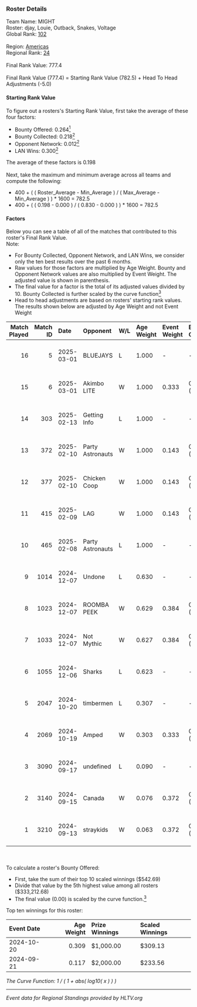 ### Roster Details<br />
Team Name: MIGHT<br />
Roster: djay, Louie, Outback, Snakes, Voltage<br />
Global Rank: [102](../../standings_global_2025_03_03.md)<br />
<br />
Region: [Americas]( ../../standings_americas_2025_03_03.md)<br />
Regional Rank: [24]( ../../standings_americas_2025_03_03.md)<br />
<br />
Final Rank Value:  777.4<br />
<br />
Final Rank Value (777.4) = Starting Rank Value (782.5) + Head To Head Adjustments (-5.0)<br />

#### Starting Rank Value<br />
To figure out a rosters's Starting Rank Value, first take the average of these four factors:<br />
- Bounty Offered: 0.264[<sup>1</sup>](#table2)
- Bounty Collected: 0.218[<sup>2</sup>](#table1)
- Opponent Network: 0.012[<sup>2</sup>](#table1)
- LAN Wins: 0.300[<sup>2</sup>](#table1)

The average of these factors is 0.198<br />
<br />
Next, take the maximum and minimum average across all teams and compute the following:<br />
- 400 + ( ( Roster_Average - Min_Average ) / ( Max_Average - Min_Average ) ) * 1600 = 782.5
- 400 + ( ( 0.198 - 0.000 ) / ( 0.830 - 0.000 ) ) * 1600 = 782.5


#### Factors<br />
Below you can see a table of all of the matches that contributed to this roster's Final Rank Value.<br />
Note:<br />

- For Bounty Collected, Opponent Network, and LAN Wins, we consider only the ten best results over the past 6 months.
- Raw values for those factors are multiplied by Age Weight. Bounty and Opponent Network values are also multiplied by Event Weight. The adjusted value is shown in parenthesis.
- The final value for a factor is the total of its adjusted values divided by 10. Bounty Collected is further scaled by the curve function[<sup>3</sup>](#curveFunction)
- Head to head adjustments are based on rosters' starting rank values. The results shown below are adjusted by Age Weight and not Event Weight
<span id="table1"></span><br />


| Match Played | Match ID | Date       | Opponent         | W/L | Age Weight | Event Weight | Bounty Collected | Opponent Network | LAN Wins  | H2H Adj. | Roster                                    |
| -: | -: | :- | :- | :- | :- | :- | :- | :- | :- | -: | :- |
|           16 |        5 | 2025-03-01 | BLUEJAYS         | L   | 1.000      | -            | -                | -                | -         |    -6.41 | djay, Louie, Outback, Snakes, Voltage     |
|           15 |        6 | 2025-03-01 | Akimbo LITE      | W   | 1.000      | 0.333        | 0.000 (0.000)    | 0.000 (0.000)    | 1 (1.000) |     3.29 | djay, Louie, Outback, Snakes, Voltage     |
|           14 |      303 | 2025-02-13 | Getting Info     | L   | 1.000      | -            | -                | -                | -         |   -12.35 | djay, Louie, Outback, Snakes, Voltage     |
|           13 |      372 | 2025-02-10 | Party Astronauts | W   | 1.000      | 0.143        | 0.007 (0.001)    | 0.458 (0.065)    | 0 (0.000) |    17.53 | djay, Louie, Outback, Snakes, Voltage     |
|           12 |      377 | 2025-02-10 | Chicken Coop     | W   | 1.000      | 0.143        | 0.006 (0.001)    | 0.135 (0.019)    | 0 (0.000) |     9.90 | djay, Louie, Outback, Snakes, Voltage     |
|           11 |      415 | 2025-02-09 | LAG              | W   | 1.000      | 0.143        | 0.004 (0.001)    | 0.145 (0.021)    | 0 (0.000) |    12.59 | djay, Louie, Outback, PwnAlone, Snakes    |
|           10 |      465 | 2025-02-08 | Party Astronauts | L   | 1.000      | -            | -                | -                | -         |   -13.93 | djay, Louie, Outback, Snakes, Voltage     |
|            9 |     1014 | 2024-12-07 | Undone           | L   | 0.630      | -            | -                | -                | -         |   -10.88 | djay, Louie, PwnAlone, REKMEISTER, Snakes |
|            8 |     1023 | 2024-12-07 | ROOMBA PEEK      | W   | 0.629      | 0.384        | 0.000 (0.000)    | 0.037 (0.009)    | 1 (0.629) |     4.35 | djay, Louie, PwnAlone, REKMEISTER, Snakes |
|            7 |     1033 | 2024-12-07 | Not Mythic       | W   | 0.627      | 0.384        | 0.000 (0.000)    | 0.000 (0.000)    | 1 (0.627) |     2.14 | djay, Louie, PwnAlone, REKMEISTER, Snakes |
|            6 |     1055 | 2024-12-06 | Sharks           | L   | 0.623      | -            | -                | -                | -         |    -4.65 | djay, Louie, PwnAlone, REKMEISTER, Snakes |
|            5 |     2047 | 2024-10-20 | timbermen        | L   | 0.307      | -            | -                | -                | -         |    -6.38 | djay, Jonji, Louie, PwnAlone, Snakes      |
|            4 |     2069 | 2024-10-19 | Amped            | W   | 0.303      | 0.333        | 0.000 (0.000)    | 0.000 (0.000)    | 1 (0.303) |     1.01 | djay, Jonji, Louie, PwnAlone, Snakes      |
|            3 |     3090 | 2024-09-17 | undefined        | L   | 0.090      | -            | -                | -                | -         |    -2.04 | djay, Jonji, Louie, PwnAlone, Snakes      |
|            2 |     3140 | 2024-09-15 | Canada           | W   | 0.076      | 0.372        | 0.000 (0.000)    | 0.037 (0.001)    | 0 (0.000) |     0.49 | djay, Jonji, Louie, PwnAlone, Snakes      |
|            1 |     3210 | 2024-09-13 | straykids        | W   | 0.063      | 0.372        | 0.000 (0.000)    | 0.000 (0.000)    | 0 (0.000) |     0.35 | djay, Jonji, Louie, PwnAlone, Snakes      |

<br />
<span id="table2"></span><br />
To calculate a roster's Bounty Offered:<br />

- First, take the sum of their top 10 scaled winnings ($542.69)
- Divide that value by the 5th highest value among all rosters ($333,212.68)
- The final value (0.00) is scaled by the curve function.[<sup>3</sup>](#curveFunction)

Top ten winnings for this roster:<br />

| Event Date | Age Weight | Prize Winnings | Scaled Winnings |
| :- | -: | :- | :- |
| 2024-10-20 |      0.309 | $1,000.00      | $309.13         |
| 2024-09-21 |      0.117 | $2,000.00      | $233.56         |


<span id="curveFunction"></span>_The Curve Function: 1 / ( 1 + abs( log10( x ) ) )_<br />

---
_Event data for Regional Standings provided by HLTV.org_<br />
